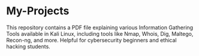 # My-Projects
This repository contains a PDF file explaining various Information Gathering Tools available in Kali Linux, including tools like Nmap, Whois, Dig, Maltego, Recon-ng, and more. Helpful for cybersecurity beginners and ethical hacking students.
